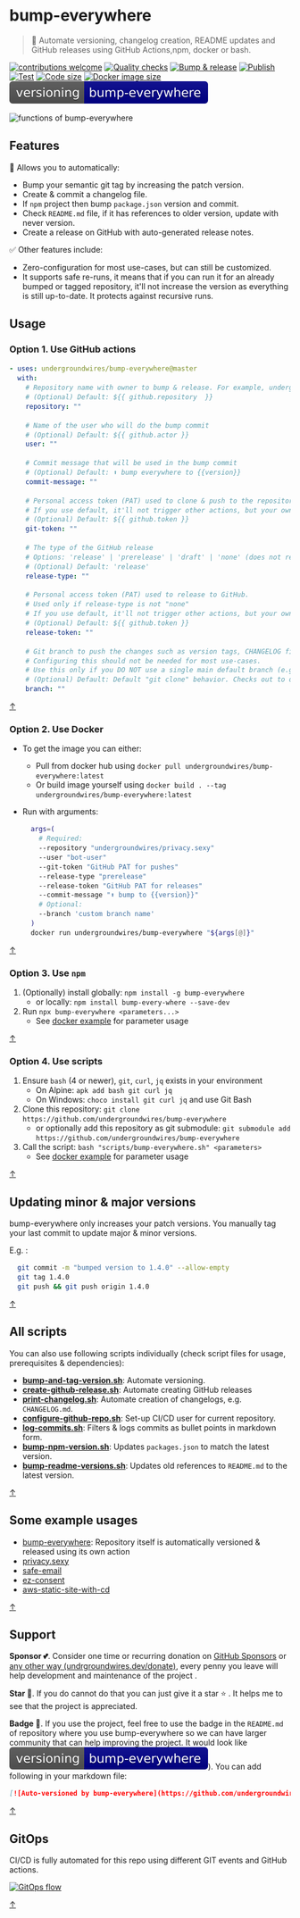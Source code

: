 # bump-everywhere

> 🚀 Automate versioning, changelog creation, README updates and GitHub releases using GitHub Actions,npm, docker or bash.

[![contributions welcome](https://img.shields.io/badge/contributions-welcome-brightgreen.svg?style=flat)](https://github.com/undergroundwires/bump-everywhere/issues)
[![Quality checks](https://github.com/undergroundwires/bump-everywhere/workflows/Quality%20checks/badge.svg)](./.github/workflows/quality-checks.yaml)
[![Bump & release](https://github.com/undergroundwires/bump-everywhere/workflows/Bump%20&%20release/badge.svg)](./.github/workflows/bump-and-release.yaml)
[![Publish](https://github.com/undergroundwires/bump-everywhere/workflows/Publish/badge.svg)](./.github/workflows/publish.yaml)
[![Test](https://github.com/undergroundwires/bump-everywhere/workflows/Test/badge.svg)](./.github/workflows/test.yaml)
[![Code size](https://img.shields.io/github/languages/code-size/undergroundwires/bump-everywhere)](./scripts)
[![Docker image size](https://img.shields.io/docker/image-size/undergroundwires/bump-everywhere)](https://hub.docker.com/r/undergroundwires/bump-everywhere)
[![Auto-versioned by bump-everywhere](https://github.com/undergroundwires/bump-everywhere/blob/master/badge.svg?raw=true)](https://github.com/undergroundwires/bump-everywhere)

<!-- [![npm](https://img.shields.io/npm/v/bump-everywhere/latest)](https://www.npmjs.com/package/bump-everywhere) -->

![functions of bump-everywhere](./img/functions.png)

## Features

🤖 Allows you to automatically:

- Bump your semantic git tag by increasing the patch version.
- Create & commit a changelog file.
- If `npm` project then bump `package.json` version and commit.
- Check `README.md` file, if it has references to older version, update with never version.
- Create a release on GitHub with auto-generated release notes.

✅ Other features include:

- Zero-configuration for most use-cases, but can still be customized.
- It supports safe re-runs, it means that if you can run it for an already bumped or tagged repository, it'll not increase the version as everything is still up-to-date. It protects against recursive runs.

## Usage

### Option 1. Use GitHub actions

```yaml
- uses: undergroundwires/bump-everywhere@master
  with:
    # Repository name with owner to bump & release. For example, undergroundwires/bump-everywhere
    # (Optional) Default: ${{ github.repository  }}
    repository: ""

    # Name of the user who will do the bump commit
    # (Optional) Default: ${{ github.actor }}
    user: ""

    # Commit message that will be used in the bump commit
    # (Optional) Default: ⬆️ bump everywhere to {{version}}
    commit-message: ""

    # Personal access token (PAT) used to clone & push to the repository.
    # If you use default, it'll not trigger other actions, but your own PAT then it triggers new actions
    # (Optional) Default: ${{ github.token }}
    git-token: ""

    # The type of the GitHub release
    # Options: 'release' | 'prerelease' | 'draft' | 'none' (does not release)
    # (Optional) Default: 'release'
    release-type: ""

    # Personal access token (PAT) used to release to GitHub.
    # Used only if release-type is not "none"
    # If you use default, it'll not trigger other actions, but your own PAT then it triggers new actions
    # (Optional) Default: ${{ github.token }}
    release-token: ""

    # Git branch to push the changes such as version tags, CHANGELOG file, version changes...
    # Configuring this should not be needed for most use-cases.
    # Use this only if you DO NOT use a single main default branch (e.g. `master` or `main`).
    # (Optional) Default: Default "git clone" behavior. Checks out to default branch of remote.
    branch: ""
```

[↑](#bump-everywhere)

### Option 2. Use Docker

- To get the image you can either:
  - Pull from docker hub using `docker pull undergroundwires/bump-everywhere:latest`
  - Or build image yourself using `docker build . --tag undergroundwires/bump-everywhere:latest`
- Run with arguments:

  ```sh
    args=(
      # Required:
      --repository "undergroundwires/privacy.sexy"
      --user "bot-user"
      --git-token "GitHub PAT for pushes"
      --release-type "prerelease"
      --release-token "GitHub PAT for releases"
      --commit-message "⬆️ bump to {{version}}"
      # Optional:
      --branch 'custom branch name'
    )
    docker run undergroundwires/bump-everywhere "${args[@]}"
  ```

[↑](#bump-everywhere)

### Option 3. Use `npm`

1. (Optionally) install globally: `npm install -g bump-everywhere`
   - or locally: `npm install bump-every-where --save-dev`
2. Run `npx bump-everywhere <parameters...>`
   - See [docker example](#option-2-use-docker) for parameter usage

[↑](#bump-everywhere)

### Option 4. Use scripts

1. Ensure `bash` (4 or newer), `git`, `curl`, `jq` exists in your environment
   - On Alpine: `apk add bash git curl jq`
   - On Windows: `choco install git curl jq` and use Git Bash
2. Clone this repository: `git clone https://github.com/undergroundwires/bump-everywhere`
   - or optionally add this repository as git submodule: `git submodule add https://github.com/undergroundwires/bump-everywhere`
3. Call the script: `bash "scripts/bump-everywhere.sh" <parameters>`
   - See [docker example](#option-2-use-docker) for parameter usage

[↑](#bump-everywhere)

## Updating minor & major versions

bump-everywhere only increases your patch versions. You manually tag your last commit to update major & minor versions.

E.g. :

```sh
  git commit -m "bumped version to 1.4.0" --allow-empty
  git tag 1.4.0
  git push && git push origin 1.4.0
```

[↑](#bump-everywhere)

## All scripts

You can also use following scripts individually (check script files for usage, prerequisites & dependencies):

- **[bump-and-tag-version.sh](./scripts/bump-and-tag-version.sh)**: Automate versioning.
- **[create-github-release.sh](./scripts/create-github-release.sh)**: Automate creating GitHub releases
- **[print-changelog.sh](./scripts/print-changelog.sh)**: Automate creation of changelogs, e.g. `CHANGELOG.md`.
- **[configure-github-repo.sh](./scripts/configure-github-repo.sh)**: Set-up CI/CD user for current repository.
- **[log-commits.sh](./scripts/shared/log-commits.sh)**: Filters & logs commits as bullet points in markdown form.
- **[bump-npm-version.sh](./scripts/bump-npm-version.sh)**: Updates `packages.json` to match the latest version.
- **[bump-readme-versions.sh](./scripts/bump-readme-versions.sh)**: Updates old references to `README.md` to the latest version.

[↑](#bump-everywhere)

## Some example usages

- [bump-everywhere](https://github.com/undergroundwires/bump-everywhere#gitops): Repository itself is automatically versioned & released using its own action
- [privacy.sexy](https://github.com/undergroundwires/privacy.sexy#gitops-cicd-to-aws)
- [safe-email](https://github.com/undergroundwires/safe-email#gitops)
- [ez-consent](https://github.com/undergroundwires/ez-consent#gitops)
- [aws-static-site-with-cd](https://github.com/undergroundwires/aws-static-site-with-cd)

[↑](#bump-everywhere)

## Support

**Sponsor 💕**. Consider one time or recurring donation on [GitHub Sponsors](https://github.com/sponsors/undergroundwires) or [any other way (undrgroundwires.dev/donate)](https://undergroundwires.dev/donate), every penny you leave will help development and maintenance of the project .

**Star 🤩**. If you do cannot do that you can just give it a star ⭐ . It helps me to see that the project is appreciated.

**Badge 📛**. If you use the project, feel free to use the badge in the `README.md` of repository where you use bump-everywhere so we can have larger community that can help improving the project. It would look like [![Auto-versioned by bump-everywhere](https://github.com/undergroundwires/bump-everywhere/blob/master/badge.svg?raw=true)](https://github.com/undergroundwires/bump-everywhere)). You can add following in your markdown file:

```markdown
[![Auto-versioned by bump-everywhere](https://github.com/undergroundwires/bump-everywhere/blob/master/badge.svg?raw=true)](https://github.com/undergroundwires/bump-everywhere)
```

[↑](#bump-everywhere)

## GitOps

CI/CD is fully automated for this repo using different GIT events and GitHub actions.

[![GitOps flow](./img/gitops.png)](./.github/workflows)

[↑](#bump-everywhere)
